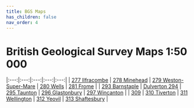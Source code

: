 ```yaml
---
title: BGS Maps
has_children: false
nav_order: 4
---
```


# British Geological Survey Maps 1:50 000

|:---:|:---:|:---:|:---:|:---:|
| [277 Ilfracombe](/uri "Ifracombe") | [278 Minehead](/uri "Minehead") | [279 Weston-Super-Mare](/uri "Weston-Super-Mare") | [280 Wells](/uri "Wells") | [281 Frome](/uri "Frome") |
| [293 Barnstaple](/uri "Barnstaple") | [Dulverton 294](https://largeimages.bgs.ac.uk/iip/mapsportal.html?id=1001786 "Dulverton") | [295 Taunton](https://largeimages.bgs.ac.uk/iip/mapsportal.html?id=1001787 "Taunton") | [296 Glastonbury](/uri "Glastonbury") | [297 Wincanton](/uri "Wincanton") |
| [309](/uri "title") | [310 Tiverton](/uri "Tiverton") | [311 Wellington](/uri "Wellington") | [312 Yeovil](/uri "Yeovil") | [313 Shaftesbury](/uri "Shaftesbury") |
